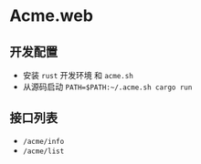 # Acme.web

## 开发配置

- 安装 `rust` 开发环境 和 `acme.sh`
- 从源码启动 `PATH=$PATH:~/.acme.sh cargo run`

## 接口列表

- `/acme/info`
- `/acme/list`
